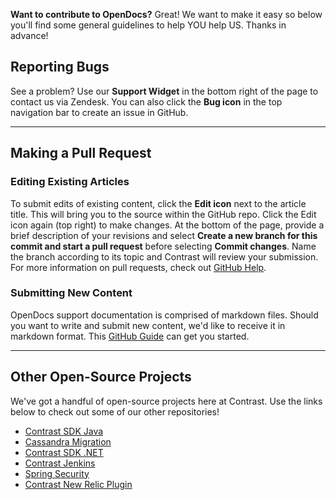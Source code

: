 <!--{
title: "Open Docs Markdown Style Guide and Contribution Guidelines"
description: "Guidelines for formatting Contrast support documentation"
category: "Style Guide", "Open Documentation Project"
tags: "contribute OpenDocs Github"
}-->

**Want to contribute to OpenDocs?**  Great! We want to make it easy so below you'll find some general guidelines to help YOU help US. Thanks in advance!


## Reporting Bugs

See a problem?  Use our **Support Widget** in the bottom right of the page to contact us via Zendesk.  You can also click the **Bug icon** in the top navigation bar to create an issue in GitHub.

---

## Making a Pull Request

### Editing Existing Articles

To submit edits of existing content, click the **Edit icon** next to the article title.  This will bring you to the source within the GitHub repo.  Click the Edit icon again (top right) to make changes.  At the bottom of the page, provide a brief description of your revisions and select **Create a new branch for this commit and start a pull request** before selecting **Commit changes**. Name the branch according to its topic and Contrast will review your submission. For more information on pull requests, check out [GitHub Help](https://help.github.com/articles/using-pull-requests/).


### Submitting New Content

OpenDocs support documentation is comprised of markdown files. Should you want to write and submit new content, we'd like to receive it in markdown format.  This [GitHub Guide](https://guides.github.com/features/mastering-markdown/) can get you started.

---

## Other Open-Source Projects

We've got a handful of open-source projects here at Contrast. Use the links below to check out some of our other repositories!

* [Contrast SDK Java](https://github.com/Contrast-Security-OSS/contrast-sdk-java)
* [Cassandra Migration](https://github.com/Contrast-Security-OSS/cassandra-migration)
* [Contrast SDK .NET](https://github.com/Contrast-Security-OSS/contrast-sdk-dotnet)
* [Contrast Jenkins](https://github.com/Contrast-Security-OSS/contrast-jenkins-plugin)
* [Spring Security](https://github.com/Contrast-Security-OSS/spring-security)
* [Contrast New Relic Plugin](https://github.com/Contrast-Security-OSS/contrast-newrelic-plugin)

